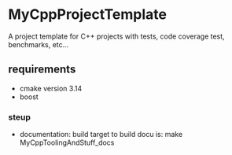 # MyCppProjectTemplate
A project template for C++ projects with tests, code coverage test, benchmarks, etc... 


## requirements
* cmake version 3.14
* boost


### steup
  * documentation: build target to build docu is: make MyCppToolingAndStuff_docs 
